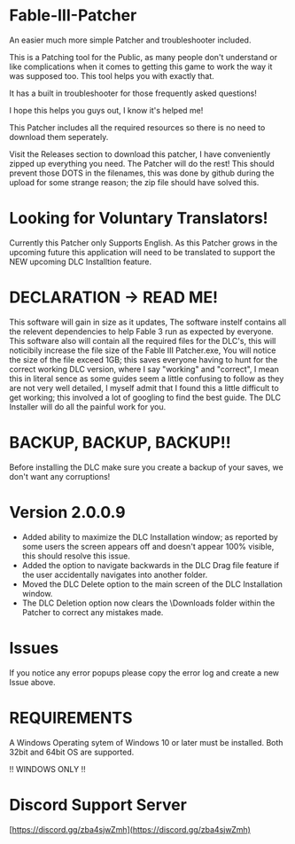 # Fable-III-Patcher
An easier much more simple Patcher and troubleshooter included.

This is a Patching tool for the Public, as many people don't understand or like complications when it comes to getting this game to work the way it was supposed too.
This tool helps you with exactly that.

It has a built in troubleshooter for those frequently asked questions!

I hope this helps you guys out, I know it's helped me!

This Patcher includes all the required resources so there is no need to download them seperately.


Visit the Releases section to download this patcher, I have conveniently zipped up everything you need. The Patcher will do the rest!
This should prevent those DOTS in the filenames, this was done by github during the upload for some strange reason; the zip file should have solved this.


# Looking for Voluntary Translators!

Currently this Patcher only Supports English.
As this Patcher grows in the upcoming future this application will need to be translated to support the NEW upcoming DLC Installtion feature.

# DECLARATION -> READ ME!

This software will gain in size as it updates,
The software instelf contains all the relevent dependencies to help Fable 3 run as expected by everyone.
This software also will contain all the required files for the DLC's, this will noticibily increase the file size of the Fable III Patcher.exe,
You will notice the size of the file exceed 1GB; this saves everyone having to hunt for the correct working DLC version,
where I say "working" and "correct", I mean this in literal sence as some guides seem a little confusing to follow as they are not very well
detailed, I myself admit that I found this a little difficult to get working; this involved a lot of googling to find the best guide.
The DLC Installer will do all the painful work for you.

# BACKUP, BACKUP, BACKUP!!

Before installing the DLC make sure you create a backup of your saves, we don't want any corruptions!


# Version 2.0.0.9

- Added ability to maximize the DLC Installation window; as reported by some users the screen appears off and doesn't appear 100% visible, this should resolve this issue.
- Added the option to navigate backwards in the DLC Drag file feature if the user accidentally navigates into another folder.
- Moved the DLC Delete option to the main screen of the DLC Installation window.
- The DLC Deletion option now clears the \Downloads folder within the Patcher to correct any mistakes made.

# Issues

If you notice any error popups please copy the error log and create a new Issue above.

# REQUIREMENTS

A Windows Operating sytem of Windows 10 or later must be installed.
Both 32bit and 64bit OS are supported.

!! WINDOWS ONLY !!

# Discord Support Server
[https://discord.gg/zba4sjwZmh](https://discord.gg/zba4sjwZmh)
